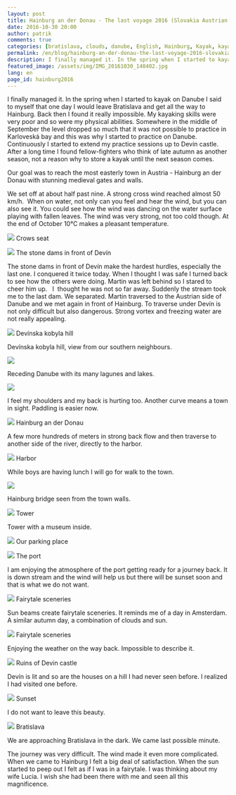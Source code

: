 ```yaml
---
layout: post
title: Hainburg an der Donau - The last voyage 2016 (Slovakia Austrian border)
date: 2016-10-30 20:00
author: patrik
comments: true
categories: [bratislava, clouds, danube, English, Hainburg, Kayak, kayak, paddling, river, ruins, seakayak, Slovakia, sunset]
permalink: /en/blog/hainburg-an-der-donau-the-last-voyage-2016-slovakia-austrian-border/
description: I finally managed it. In the spring when I started to kayak on Danube I said to myself that one day I would leave Bratislava and get all the way to Hainburg. Back then I found it really impossible. My kayaking skills were very poor and so were my physical abilities.
featured_image: /assets/img/IMG_20161030_140402.jpg
lang: en
page_id: hainburg2016
---
```

I finally managed it. In the spring when I started to kayak on Danube I said to myself that one day I would leave Bratislava and get all the way to Hainburg. Back then I found it really impossible. My kayaking skills were very poor and so were my physical abilities. Somewhere in the middle of September the level dropped so much that it was not possible to practice in Karloveská bay and this was why I started to practice on Danube. Continuously I started to extend my practice sessions up to Devín castle. After a long time I found fellow-fighters who think of late autumn as another season, not a reason why to store a kayak until the next season comes.

Our goal was to reach the most easterly town in Austria - Hainburg an der Donau with stunning medieval gates and walls.

We set off at about half past nine. A strong cross wind reached almost 50 km/h.  When on water, not only can you feel and hear the wind, but you can also see it. You could see how the wind was dancing on the water surface playing with fallen leaves. The wind was very strong, not too cold though. At the end of October 10°C makes a pleasant temperature.

![](/assets/img/IMG_20161030_115605.jpg)
Crows seat

![](/assets/img/IMG_20161030_122158.jpg)
The stone dams in front of Devín

The stone dams in front of Devín make the hardest hurdles, especially the last one. I conquered it twice today. When I thought I was safe I turned back to see how the others were doing. Martin was left behind so I stared to cheer him up.   I  thought he was not so far away. Suddenly the stream took me to the last dam. We separated. Martin traversed to the Austrian side of Danube and we met again in front of Hainburg. To traverse under Devín is not only difficult but also dangerous. Strong vortex and freezing water are not really appealing.

![](/assets/img/IMG_20161030_140402.jpg)
Devínska kobyla hill

Devínska kobyla hill, view from our southern neighbours.

![](/assets/img/IMG_20161030_140420.jpg)


Receding Danube with its many lagunes and lakes.

![](/assets/img/IMG_20161030_142530.jpg)


I feel my shoulders and my back is hurting too. Another curve means a town in sight. Paddling is easier now.

![](/assets/img/IMG_20161030_144827.jpg)
Hainburg an der Donau

A few more hundreds of meters in strong back flow and then traverse to another side of the river, directly to the harbor.

![](/assets/img/IMG_20161030_151432.jpg)
Harbor

While boys are having lunch I will go for walk to the town.

![](/assets/img/IMG_20161030_151449.jpg)


Hainburg bridge seen from the town walls.

![](/assets/img/IMG_20161030_151508.jpg)
Tower

Tower with a museum inside.

![](/assets/img/IMG_20161030_152012.jpg)
Our parking place

![](/assets/img/IMG_20161030_152545.jpg)
The port

I am enjoying the atmosphere of the port getting ready for a journey back. It is down stream and the wind will help us but there will be sunset soon and that is what we do not want.

![](/assets/img/IMG_20161030_154150.jpg)
Fairytale sceneries

Sun beams create fairytale sceneries. It reminds me of a day in Amsterdam. A similar autumn day, a combination of clouds and sun.

![](/assets/img/IMG_20161030_155218.jpg)
Fairytale sceneries

Enjoying the weather on the way back. Impossible to describe it.

![](/assets/img/IMG_20161030_155642.jpg)
Ruins of Devin castle

Devín is lit and so are the houses on a hill I had never seen before. I realized I had visited one before.

![](/assets/img/IMG_20161030_161254.jpg)
Sunset

I do not want to leave this beauty.

![](/assets/img/IMG_20161030_165443.jpg)
Bratislava

We are approaching Bratislava in the dark. We came last possible minute.

The journey was very difficult. The wind made it even more complicated. When we came to Hainburg I felt a big deal of satisfaction. When the sun started to peep out I felt as if I was in a fairytale. I was thinking about my wife Lucia. I wish she had been there with me and seen all this magnificence.